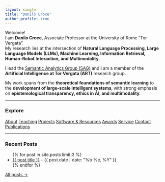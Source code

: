 ```yaml
---
layout: single
title: "Danilo Croce"
author_profile: true
---
```


Welcome!  
I am **Danilo Croce**, Associate Professor at the University of Rome “Tor Vergata”.  
My research lies at the intersection of **Natural Language Processing, Large Language Models (LLMs), Machine Learning, Information Retrieval, Human–Robot Interaction, and Multimodality**.

I lead the [Semantic Analytics Group (SAG)](http://sag.art.uniroma2.it) and I am a member of the **Artificial Intelligence at Tor Vergata (ART)** research group.

My work spans from the **theoretical foundations of semantic learning** to the **development of large-scale intelligent systems**, with strong emphasis on **epistemological transparency, ethics in AI, and multimodality**.

---

### Explore
<a class="btn" href="{{ '/about/' | relative_url }}">About</a>
<a class="btn" href="{{ '/teaching/' | relative_url }}">Teaching</a>
<a class="btn" href="{{ '/projects/' | relative_url }}">Projects</a>
<a class="btn" href="{{ '/software/' | relative_url }}">Software & Resources</a>
<a class="btn" href="{{ '/awards/' | relative_url }}">Awards</a>
<a class="btn" href="{{ '/service/' | relative_url }}">Service</a>
<a class="btn" href="{{ '/contact/' | relative_url }}">Contact</a>
<a class="btn" href="{{ '/publications/' | relative_url }}">Publications</a>

---

### Recent Posts
<ul>
{% for post in site.posts limit:3 %}
  <li>
    <a href="{{ post.url | relative_url }}">{{ post.title }}</a> - {{ post.date | date: "%b %e, %Y" }}
  </li>
{% endfor %}
</ul>

<p style="margin-top:.5rem;">
  <a class="btn btn--primary" href="{{ '/year-archive/' | relative_url }}">All posts →</a>
</p>